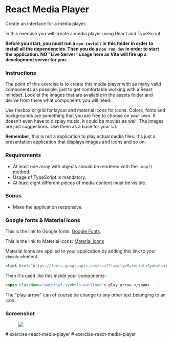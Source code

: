 # React Media Player

Create an interface for a media player.

In this exercise you will create a media player using React and TypeScript.

**Before you start, you must run a `npm install` in this folder in order to install all the dependencies. Then you do a `npm run dev` in order to start the application. NO "Live Server" usage here as Vite will fire up a development server for you.**

### Instructions

The point of this exercise is to create this media player with as many valid components as possible, just to get comfortable working with a React mindset. Look at the images that are available in the assets folder and derive from there what components you will need.

Use flexbox or grid for layout and material icons for icons. Colors, fonts and backgrounds are something that you are free to choose on your own. It doesn't even have to display music, it could be movies as well. The images are just suggestions. Use them as a base for your UI.

**Remember**, this is not a application to play actual media files. It's just a presentation application that displays images and icons and so on.

### Requirements

- At least one array with objects should be rendered with the `.map()` method.
- Usage of TypeScript is mandatory.
- At least eight different pieces of media content must be visible.

### Bonus
- Make the application responsive.

### Google fonts & Material Icons

This is the link to Google fonts: [Google Fonts](https://fonts.google.com/).

This is the link to Material icons: [Material Icons](https://fonts.google.com/icons)

Material Icons are applied to your application by adding this link to your `<head>` element:

```html
<link href="https://fonts.googleapis.com/css2?family=Material+Symbols+Outlined" rel="stylesheet" />
```

Then it's used like this inside your components:

```html
<span className="material-symbols-outlined"> play_arrow </span>
```

The "play-arrow" can of course be change to any other text belonging to an icon.

### Screenshot 
<figure><img src='./src/assets/desktop-mode.png'></figure>
# exercise-react-media-player
# exercise-react-media-player
